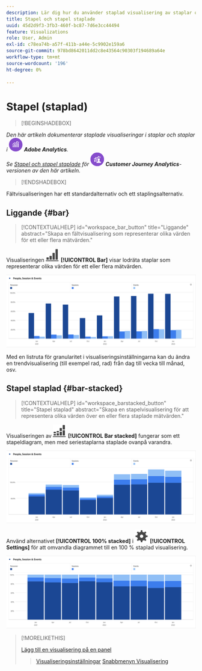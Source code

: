 ```yaml
---
description: Lär dig hur du använder staplad visualisering av staplar och stolpar i Analysis Workspace.
title: Stapel och stapel staplade
uuid: 45d2d9f3-3fb3-460f-bc87-7d6e3cc44494
feature: Visualizations
role: User, Admin
exl-id: c78ea74b-a57f-411b-a44e-5c9902e159a6
source-git-commit: 978bd8642011dd2c8e43564c90303f194689a64e
workflow-type: tm+mt
source-wordcount: '196'
ht-degree: 0%

---
```


# Stapel (staplad)

>[!BEGINSHADEBOX]

_Den här artikeln dokumenterar staplade visualiseringar i staplar och staplar i_ ![AdobeAnalytics](/help/assets/icons/AdobeAnalytics.svg) _**Adobe Analytics**._<br/>_Se [Stapel och stapel staplade](https://experienceleague.adobe.com/en/docs/analytics-platform/using/cja-workspace/visualizations/bar) för_ ![CustomerJourneyAnalytics](/help/assets/icons/CustomerJourneyAnalytics.svg) _**Customer Journey Analytics**-versionen av den här artikeln._

>[!ENDSHADEBOX]

Fältvisualiseringen har ett standardalternativ och ett staplingsalternativ.

## Liggande {#bar}

<!-- markdownlint-disable MD034 -->

>[!CONTEXTUALHELP]
>id="workspace_bar_button"
>title="Liggande"
>abstract="Skapa en fältvisualisering som representerar olika värden för ett eller flera mätvärden."

<!-- markdownlint-enable MD034 -->


Visualiseringen ![GraphBarVertical](/help/assets/icons/GraphBarVertical.svg) **[!UICONTROL Bar]** visar lodräta staplar som representerar olika värden för ett eller flera mätvärden.

![Visualisering av virtuella fält med flera mätvärden, inklusive sidvyer, besök, poster och avslutningar.](assets/bar.png)

Med en listruta för granularitet i visualiseringsinställningarna kan du ändra en trendvisualisering (till exempel rad, rad) från dag till vecka till månad, osv.

## Stapel staplad {#bar-stacked}

<!-- markdownlint-disable MD034 -->

>[!CONTEXTUALHELP]
>id="workspace_barstacked_button"
>title="Stapel staplad"
>abstract="Skapa en stapelvisualisering för att representera olika värden över en eller flera staplade mätvärden."

<!-- markdownlint-enable MD034 -->


Visualiseringen av ![GraphBarVerticalStacking](/help/assets/icons/GraphBarVerticalStacked.svg) **[!UICONTROL Bar stacked]** fungerar som ett stapeldiagram, men med seriestaplarna staplade ovanpå varandra.

![Staplat stolpdiagram med flera mätvärden.](assets/bar-stacked.png)

Använd alternativet **[!UICONTROL 100% stacked]** i ![Inställning](/help/assets/icons/Setting.svg) **[!UICONTROL Settings]** för att omvandla diagrammet till en 100 % staplad visualisering.

![Ett staplat liggande stapeldiagram till 100 %.](assets/bar-stacked100.png)

>[!MORELIKETHIS]
>
>[Lägg till en visualisering på en panel](/help/analyze/analysis-workspace/visualizations/freeform-analysis-visualizations.md#add-visualizations-to-a-panel)
>>[Visualiseringsinställningar](/help/analyze/analysis-workspace/visualizations/freeform-analysis-visualizations.md#settings)
>>[Snabbmenyn Visualisering ](/help/analyze/analysis-workspace/visualizations/freeform-analysis-visualizations.md#context-menu)
>